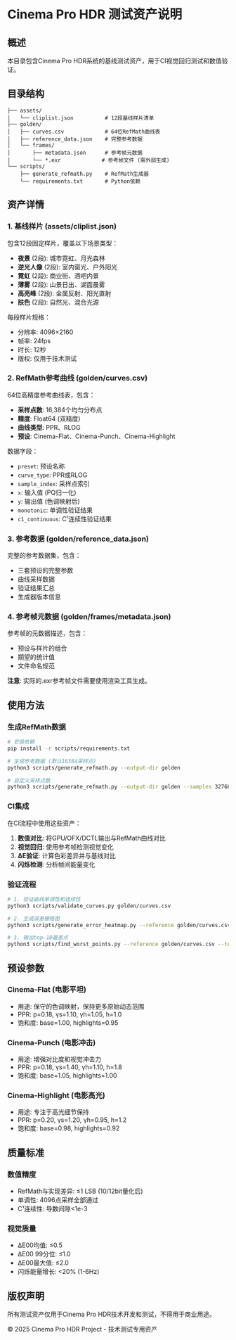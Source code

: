 # Cinema Pro HDR 测试资产说明

## 概述

本目录包含Cinema Pro HDR系统的基线测试资产，用于CI视觉回归测试和数值验证。

## 目录结构

```
├── assets/
│   └── cliplist.json          # 12段基线样片清单
├── golden/
│   ├── curves.csv             # 64位RefMath曲线表
│   ├── reference_data.json    # 完整参考数据
│   └── frames/
│       ├── metadata.json      # 参考帧元数据
│       └── *.exr             # 参考帧文件 (需外部生成)
└── scripts/
    ├── generate_refmath.py    # RefMath生成器
    └── requirements.txt       # Python依赖

```

## 资产详情

### 1. 基线样片 (assets/cliplist.json)

包含12段固定样片，覆盖以下场景类型：

- **夜景** (2段): 城市霓虹、月光森林
- **逆光人像** (2段): 室内窗光、户外阳光  
- **霓虹** (2段): 商业街、酒吧内景
- **薄雾** (2段): 山景日出、湖面晨雾
- **高亮峰** (2段): 金属反射、阳光直射
- **肤色** (2段): 自然光、混合光源

每段样片规格：
- 分辨率: 4096×2160
- 帧率: 24fps
- 时长: 12秒
- 版权: 仅用于技术测试

### 2. RefMath参考曲线 (golden/curves.csv)

64位高精度参考曲线表，包含：

- **采样点数**: 16,384个均匀分布点
- **精度**: Float64 (双精度)
- **曲线类型**: PPR、RLOG
- **预设**: Cinema-Flat、Cinema-Punch、Cinema-Highlight

数据字段：
- `preset`: 预设名称
- `curve_type`: PPR或RLOG
- `sample_index`: 采样点索引
- `x`: 输入值 (PQ归一化)
- `y`: 输出值 (色调映射后)
- `monotonic`: 单调性验证结果
- `c1_continuous`: C¹连续性验证结果

### 3. 参考数据 (golden/reference_data.json)

完整的参考数据集，包含：

- 三套预设的完整参数
- 曲线采样数据
- 验证结果汇总
- 生成器版本信息

### 4. 参考帧元数据 (golden/frames/metadata.json)

参考帧的元数据描述，包含：

- 预设与样片的组合
- 期望的统计值
- 文件命名规范

**注意**: 实际的.exr参考帧文件需要使用渲染工具生成。

## 使用方法

### 生成RefMath数据

```bash
# 安装依赖
pip install -r scripts/requirements.txt

# 生成参考数据 (默认16384采样点)
python3 scripts/generate_refmath.py --output-dir golden

# 自定义采样点数
python3 scripts/generate_refmath.py --output-dir golden --samples 32768
```

### CI集成

在CI流程中使用这些资产：

1. **数值对比**: 将GPU/OFX/DCTL输出与RefMath曲线对比
2. **视觉回归**: 使用参考帧检测视觉变化
3. **ΔE验证**: 计算色彩差异并与基线对比
4. **闪烁检测**: 分析帧间能量变化

### 验证流程

```bash
# 1. 验证曲线单调性和连续性
python3 scripts/validate_curves.py golden/curves.csv

# 2. 生成误差栅格图
python3 scripts/generate_error_heatmap.py --reference golden/curves.csv --test output/test_curves.csv

# 3. 输出top-10最差点
python3 scripts/find_worst_points.py --reference golden/curves.csv --test output/test_curves.csv
```

## 预设参数

### Cinema-Flat (电影平坦)
- 用途: 保守的色调映射，保持更多原始动态范围
- PPR: p=0.18, γs=1.10, γh=1.05, h=1.0
- 饱和度: base=1.00, highlights=0.95

### Cinema-Punch (电影冲击)  
- 用途: 增强对比度和视觉冲击力
- PPR: p=0.18, γs=1.40, γh=1.10, h=1.8
- 饱和度: base=1.05, highlights=1.00

### Cinema-Highlight (电影高光)
- 用途: 专注于高光细节保持
- PPR: p=0.20, γs=1.20, γh=0.95, h=1.2  
- 饱和度: base=0.98, highlights=0.92

## 质量标准

### 数值精度
- RefMath与实现差异: ≤1 LSB (10/12bit量化后)
- 单调性: 4096点采样全部通过
- C¹连续性: 导数间隙<1e-3

### 视觉质量
- ΔE00均值: ≤0.5
- ΔE00 99分位: ≤1.0  
- ΔE00最大值: ≤2.0
- 闪烁能量增长: <20% (1-6Hz)

## 版权声明

所有测试资产仅用于Cinema Pro HDR技术开发和测试，不得用于商业用途。

© 2025 Cinema Pro HDR Project - 技术测试专用资产